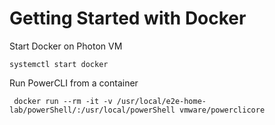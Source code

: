 # Getting Started with Docker

Start Docker on Photon VM
```
systemctl start docker
```

Run PowerCLI from a container
```
 docker run --rm -it -v /usr/local/e2e-home-lab/powerShell/:/usr/local/powerShell vmware/powerclicore
```
